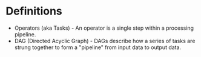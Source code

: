 # Definitions
* Operators (aka Tasks) - An operator is a single step within a processing pipeline.
* DAG (Directed Acyclic Graph) - DAGs describe how a series of tasks are strung together to form a "pipeline" from input data to output data.
